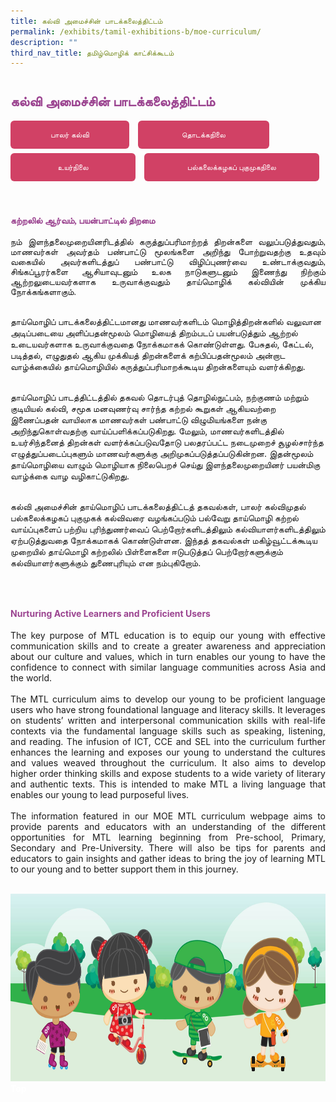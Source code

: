 ```yaml
---
title: கல்வி அமைச்சின் பாடக்கலைத்திட்டம்
permalink: /exhibits/tamil-exhibitions-b/moe-curriculum/
description: ""
third_nav_title: தமிழ்மொழிக் காட்சிக்கூடம்
---
```

<html>
	<style>
image{
  height:auto;
 max-width:50%
 }
 .btnClass {
    display: inline-block;
    padding: 15px 20px;
    text-align: center;
    text-decoration: none;
    color: #fff;
    background-color: #d14165;
    border-radius: 6px;
    outline: 0;
    cursor: pointer;
    margin-right: 10px;
    margin-bottom: 7px;
    width: 180px;
	}
 
  .btntop {
    position: fixed;
    float: right;
    bottom: 20px;
    right: 80px;
    z-index: 99;
    boder: none;
    background-color: #9b4490;
    cursor: pointer;
    padding: 15px;
    boder-radius: 4px;
    color: #fff;
    font-weight: 600;
}
 .btnClass:hover {
background-color: lightgrey;!important;
}
</style>
	<h2 style="padding-top:12px;color:#9b4490;font-family:Anjal InaiMathi;">கல்வி அமைச்சின் பாடக்கலைத்திட்டம்</h2>
	<div>
<div class="tab">
  <a href="/tlmoe/TL-PreSch"><div style="display:inline-block; font-family:Calibri (Body);font-size:12px; width:150px;" class="btnClass lbTM1">பாலர் கல்வி</div></a>
  <a href="/tlmoe/TL-PriSch"><div style="display:inline-block; font-family:Calibri (Body);font-size:12px;width:170px;" class="btnClass lbTM1">தொடக்கநிலை</div></a>
  <a href="/tlmoe/TL-Sec"><div style="display:inline-block; font-family:Calibri (Body); font-size:12px;width:160px;" class="btnClass lbTM1">உயர்நிலை</div></a>
  <a href="/tlmoe/TL-PreU"><div style="display:inline-block; font-family:Calibri (Body); font-size:12px;width:240px;" class="btnClass lbTM1">பல்கலைக்கழகப் புகுமுகநிலை</div></a>
</div>  <br />
<div style="margin-top:auto;margin-bottom:auto;text-align:left;">
<h4 style="padding-top:12px;color:#9b4490;font-family:Anjal InaiMathi;">கற்றலில் ஆர்வம், பயன்பாட்டில் திறமை</h4>
  <p style="text-align:justify;font-family:Anjal InaiMathi;">
  நம்   இளந்தலைமுறையினரிடத்தில்   கருத்துப்பரிமாற்றத்   திறன்களை   வலுப்படுத்துவதும்,   மாணவர்கள்   அவர்தம்   பண்பாட்டு   மூலங்களை   அறிந்து   போற்றுவதற்கு   உதவும்   வகையில்   அவர்களிடத்துப்   பண்பாட்டு   விழிப்புணர்வை   உண்டாக்குவதும்,   சிங்கப்பூரர்களை   ஆசியாவுடனும்   உலக   நாடுகளுடனும்    இணைந்து   நிற்கும்   ஆற்றலுடையவர்களாக   உருவாக்குவதும்   தாய்மொழிக்   கல்வியின்   முக்கிய  நோக்கங்களாகும்.<br /><br />

தாய்மொழிப்   பாடக்கலைத்திட்டமானது   மாணவர்களிடம் மொழித்திறன்களில்   வலுவான   அடிப்படையை   அளிப்பதன்மூலம்   மொழியைத்   திறம்படப்   பயன்படுத்தும்   ஆற்றல்   உடையவர்களாக   உருவாக்குவதை   நோக்கமாகக்   கொண்டுள்ளது.   பேசுதல்,   கேட்டல்,   படித்தல்,   எழுதுதல்   ஆகிய   முக்கியத்   திறன்களைக்   கற்பிப்பதன்மூலம்   அன்றாட   வாழ்க்கையில்   தாய்மொழியில்   கருத்துப்பரிமாறக்கூடிய   திறன்களையும்   வளர்க்கிறது.<br /><br />

தாய்மொழிப்   பாடத்திட்டத்தில்   தகவல் தொடர்புத்   தொழில்நுட்பம்,   நற்குணம்   மற்றும் குடியியல்   கல்வி,   சமூக   மனவுணர்வு   சார்ந்த   கற்றல்   கூறுகள்   ஆகியவற்றை   இணைப்பதன்   வாயிலாக   மாணவர்கள்   பண்பாட்டு   விழுமியங்களை   நன்கு   அறிந்துகொள்வதற்கு   வாய்ப்பளிக்கப்படுகிறது.   மேலும்,   மாணவர்களிடத்தில்   உயர்சிந்தனைத்   திறன்கள்   வளர்க்கப்படுவதோடு   பலதரப்பட்ட   நடைமுறைச்   சூழல்சார்ந்த   எழுத்துப்படைப்புகளும்   மாணவர்களுக்கு   அறிமுகப்படுத்தப்படுகின்றன.   இதன்மூலம்   தாய்மொழியை   வாழும்   மொழியாக   நிலைபெறச்   செய்து   இளந்தலைமுறையினர்   பயன்மிகு   வாழ்க்கை   வாழ   வழிகாட்டுகிறது.<br /><br />

கல்வி   அமைச்சின்   தாய்மொழிப்   பாடக்கலைத்திட்டத்   தகவல்கள்,   பாலர்   கல்விமுதல்   பல்கலைக்கழகப்   புகுமுகக்   கல்விவரை   வழங்கப்படும்   பல்வேறு   தாய்மொழி   கற்றல்   வாய்ப்புகளைப்   பற்றிய   புரிந்துணர்வைப்   பெற்றோர்களிடத்திலும்   கல்வியாளர்களிடத்திலும்   ஏற்படுத்துவதை   நோக்கமாகக்   கொண்டுள்ளன.   இந்தத்   தகவல்கள்   மகிழ்வூட்டக்கூடிய   முறையில்   தாய்மொழி   கற்றலில்   பிள்ளைகளை   ஈடுபடுத்தப்   பெற்றோர்களுக்கும்   கல்வியாளர்களுக்கும்   துணைபுரியும்   என நம்புகிறோம்.
</p><br />

  <h4 style="padding-top:12px;color:#9b4490;">Nurturing Active Learners and Proficient Users </h4>
  <p style="text-align:justify;">
 The key purpose of MTL education is to equip our young with effective communication skills and to create a greater awareness and appreciation about our culture and values, which in turn enables  our young  to have the confidence to connect with similar language communities across Asia and the world.<br /><br />
 The MTL curriculum aims to develop our young to be proficient language users who have strong foundational language and literacy skills. It leverages on students’ written and interpersonal communication skills with real-life contexts via the fundamental language skills such as speaking, listening, and reading. The infusion of ICT, CCE and SEL into the curriculum further enhances the learning and exposes our young to understand the cultures and values weaved throughout the curriculum.    It also aims to develop higher order thinking skills and expose students to a wide variety of literary and authentic texts. This is intended to make MTL a living language that enables our young to lead purposeful lives.<br /><br />
 The information featured in our MOE MTL curriculum webpage aims to provide parents and educators with an understanding of the different opportunities for MTL learning beginning from Pre-school, Primary, Secondary and Pre-University. There will also be tips for parents and educators to gain insights and gather ideas to bring the joy of learning MTL to our young and to better support them in this journey.</p><br />

<div class="image">
  <img src="/images/2021-08-04_mtls_web_footer_600x250_300dpi.jpg" class="Image" width="1000" height="300" /></div>

<div class="btntop">
  <a href="#top" style="text-decoration:none;"><span style="color:white"><b>Top</b></span></a>
</div>